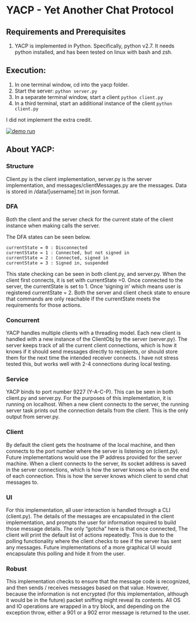 # YACP - Yet Another Chat Protocol


## Requirements and Prerequisites
1. YACP is implemented in Python. Specifically, python v2.7. It needs python installed, and has been tested on linux with bash and zsh.


## Execution:
1. In one terminal window, cd into the yacp folder.
2. Start the server: `python server.py`
3. In a separate terminal window, start a client `python client.py`
4. In a third terminal, start an additional instance of the client `python client.py`

I did not implement the extra credit.

[![demo run](http://img.youtube.com/vi/VqUbPONZT-c/0.jpg)](https://www.youtube.com/watch?v=VqUbPONZT-c "demo run")

## About YACP:

### Structure
Client.py is the client implementation, server.py is the server implementation, and
messages/clientMessages.py are the messages. Data is stored in /data/[username].txt in json format.

### DFA
Both the client and the server check for the current state of the client instance when making calls the server.

The DFA states can be seen below.

    currentState = 0 : Disconnected
    currentState = 1 : Connected, but not signed in
    currentState = 2 : Connected, signed in
    currentState = 3 : Signed in, suspended

This state checking can be seen in both client.py, and server.py. When the client first connects, it is set with currentState =0. Once connected to the server, the currentState is set to 1. Once ‘signing in’ which means user is registered currentState = 2. Both the server and client check state to ensure that commands are only reachable if the currentState meets the requirements for those actions.

### Concurrent
YACP handles multiple clients with a threading model. Each new client is handled with a new instance of the ClientObj by the server (server.py). The server keeps track of all the current client connections, which is how it knows if it should send messages directly to recipients, or should store them for the next time the intended receiver connects. I have not stress tested this, but works well with 2-4 connections during local testing.

### Service
YACP binds to port number 9227 (Y-A-C-P). This can be seen in both client.py and server.py. For the purposes of this implementation, it is running on localhost. When a new client connects to the server, the running server task prints out the connection details from the client. This is the only output from server.py.

### Client
By default the client gets the hostname of the local machine, and then connects to the port number where the server is listening on (client.py). Future implementations would use the IP address provided for the server machine. When a client connects to the server, its socket address is saved in the server connections, which is how the server knows who is on the end of each connection. This is how the server knows which client to send chat messages to.

### UI
For this implementation, all user interaction is handled through a CLI (client.py). The details of the messages are encapsulated in the client implementation, and prompts the user for information required to build those message details. The only “gotcha” here is that once connected, The client will print the default list of actions repeatedly. This is due to the polling functionality where the client checks to see if the server has sent any messages. Future implementations of a more graphical UI would encapsulate this polling and hide it from the user.

### Robust
This implementation checks to ensure that the message code is recognized, and then sends / receives messages based on that value. However, because the information is not encrypted (for this implementation, although it would be in the future) packet sniffing might reveal its contents. All OS and IO operations are wrapped in a try block, and depending on the exception throw, either a 901 or a 902 error message is returned to the user.
